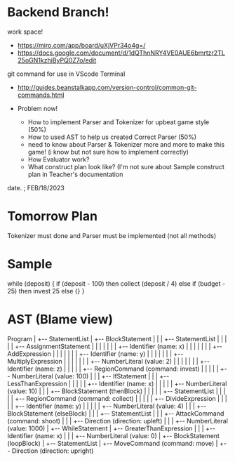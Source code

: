 # Backend Branch!
work space!
- https://miro.com/app/board/uXjVPr34o4g=/
- https://docs.google.com/document/d/1dQThnNRY4VE0AUE6bmrtzr2TL25oGN1kzhiByPQ0Z7o/edit

git command for use in VScode Terminal
 - http://guides.beanstalkapp.com/version-control/common-git-commands.html

- Problem now!
  - How to implement Parser and Tokenizer for upbeat game style (50%)
  - How to used AST to help us created Correct Parser (50%)
  - need to know about Parser & Tokenizer more and more to make this game! (i know but not sure how to implement correctly)
  - How Evaluator work?
  - What construct plan look like? (I'm not sure about Sample construct plan in Teacher's documentation
  
 date. ; FEB/18/2023
 
# Tomorrow Plan
Tokenizer must done and Parser must be implemented (not all methods)

# Sample
while (deposit) {
  if (deposit - 100)
  then collect (deposit / 4)
  else if (budget - 25) then invest 25
  else {}
}

# AST (Blame view)

Program
   |
   +-- StatementList
         |
         +-- BlockStatement
         |     |
         |     +-- StatementList
         |     |     |
         |     |     +-- AssignmentStatement
         |     |     |     |
         |     |     |     +-- Identifier (name: x)
         |     |     |     |
         |     |     |     +-- AddExpression
         |     |     |           |
         |     |     |           +-- Identifier (name: y)
         |     |     |           |
         |     |     |           +-- MultiplyExpression
         |     |     |                 |
         |     |     |                 +-- NumberLiteral (value: 2)
         |     |     |                 |
         |     |     |                 +-- Identifier (name: z)
         |     |     |
         |     |     +-- RegionCommand (command: invest)
         |     |           |
         |     |           +-- NumberLiteral (value: 100)
         |     |
         |     +-- IfStatement
         |           |
         |           +-- LessThanExpression
         |           |     |
         |           |     +-- Identifier (name: x)
         |           |     |
         |           |     +-- NumberLiteral (value: 10)
         |           |
         |           +-- BlockStatement (thenBlock)
         |           |     |
         |           |     +-- StatementList
         |           |           |
         |           |           +-- RegionCommand (command: collect)
         |           |                 |
         |           |                 +-- DivideExpression
         |           |                       |
         |           |                       +-- Identifier (name: y)
         |           |                       |
         |           |                       +-- NumberLiteral (value: 4)
         |           |
         |           +-- BlockStatement (elseBlock)
         |                 |
         |                 +-- StatementList
         |                       |
         |                       +-- AttackCommand (command: shoot)
         |                             |
         |                             +-- Direction (direction: upleft)
         |                             |
         |                             +-- NumberLiteral (value: 1000)
         |
         +-- WhileStatement
               |
               +-- GreaterThanExpression
               |     |
               |     +-- Identifier (name: x)
               |     |
               |     +-- NumberLiteral (value: 0)
               |
               +-- BlockStatement (loopBlock)
                     |
                     +-- StatementList
                           |
                           +-- MoveCommand (command: move)
                                 |
                                 +-- Direction (direction: upright)
